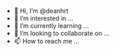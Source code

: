 - 👋 Hi, I’m @deanhrt
- 👀 I’m interested in ...
- 🌱 I’m currently learning ...
- 💞️ I’m looking to collaborate on ...
- 📫 How to reach me ...

<!---
deanhrt/deanhrt is a ✨ special ✨ repository because its `README.md` (this file) appears on your GitHub profile.
You can click the Preview link to take a look at your changes.
--->
